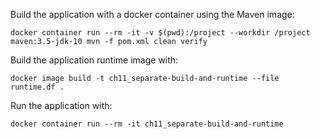 
Build the application with a docker container using the Maven image:

```
docker container run --rm -it -v $(pwd):/project --workdir /project maven:3.5-jdk-10 mvn -f pom.xml clean verify
```

Build the application runtime image with:

```
docker image build -t ch11_separate-build-and-runtime --file runtime.df .
```

Run the application with:

```
docker container run --rm -it ch11_separate-build-and-runtime
```


